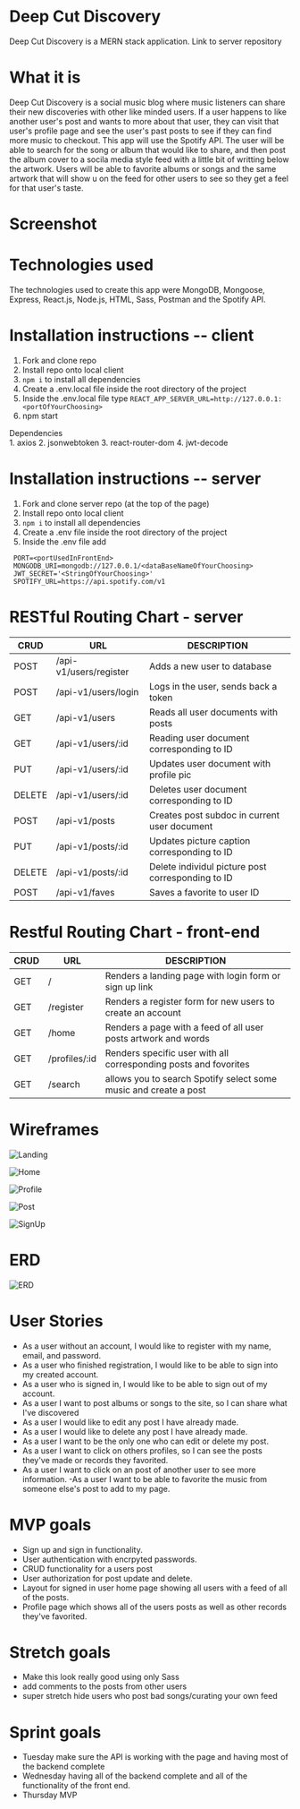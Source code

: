 # Deep Cut Discovery

Deep Cut Discovery is a MERN stack application. Link to server repository

# What it is

Deep Cut Discovery is a social music blog where music listeners can share their new discoveries with other like minded users. If a user happens to like another user's post and wants to more about that user, they can visit that user's profile page and see the user's past posts to see if they can find more music to checkout. This app will use the Spotify API. The user will be able to search for the song or album that would like to share, and then post the album cover to a socila media style feed with a little bit of writting below the artwork. Users will be able to favorite albums or songs and the same artwork that will show u on the feed for other users to see so they get a feel for that user's taste.

# Screenshot

# Technologies used

The technologies used to create this app were MongoDB, Mongoose, Express, React.js, Node.js, HTML, Sass, Postman and the Spotify API.

# Installation instructions -- client

1. Fork and clone repo
2. Install repo onto local client
3. `npm i` to install all dependencies
4. Create a .env.local file inside the root directory of the project
5. Inside the .env.local file type `REACT_APP_SERVER_URL=http://127.0.0.1:<portOfYourChoosing>`
6. npm start

<summary>Dependencies</summary>
1. axios
2. jsonwebtoken
3. react-router-dom
4. jwt-decode

# Installation instructions -- server

1. Fork and clone server repo (at the top of the page)
2. Install repo onto local client
3. `npm i` to install all dependencies
4. Create a .env file inside the root directory of the project
5. Inside the .env file add

```
 PORT=<portUsedInFrontEnd>
 MONGODB_URI=mongodb://127.0.0.1/<dataBaseNameOfYourChoosing>
 JWT_SECRET='<StringOfYourChoosing>'
 SPOTIFY_URL=https://api.spotify.com/v1
```

# RESTful Routing Chart - server

| **CRUD** | **URL**                | **DESCRIPTION**                                   |
| -------- | ---------------------- | ------------------------------------------------- |
| POST     | /api-v1/users/register | Adds a new user to database                       |
| POST     | /api-v1/users/login    | Logs in the user, sends back a token              |
| GET      | /api-v1/users          | Reads all user documents with posts               |
| GET      | /api-v1/users/:id      | Reading user document corresponding to ID         |
| PUT      | /api-v1/users/:id      | Updates user document with profile pic            |
| DELETE   | /api-v1/users/:id      | Deletes user document corresponding to ID         |
| POST     | /api-v1/posts          | Creates post subdoc in current user document      |
| PUT      | /api-v1/posts/:id      | Updates picture caption corresponding to ID       |
| DELETE   | /api-v1/posts/:id      | Delete individul picture post corresponding to ID |
| POST     | /api-v1/faves          | Saves a favorite to user ID                       |

# Restful Routing Chart - front-end

| **CRUD** | **URL**       | **DESCRIPTION**                                                  |
| -------- | ------------- | ---------------------------------------------------------------- |
| GET      | /             | Renders a landing page with login form or sign up link           |
| GET      | /register     | Renders a register form for new users to create an account       |
| GET      | /home         | Renders a page with a feed of all user posts artwork and words   |
| GET      | /profiles/:id | Renders specific user with all corresponding posts and fovorites |
| GET      | /search       | allows you to search Spotify select some music and create a post |

# Wireframes

![Landing](./assets/wireframeLanding.png)

![Home](./assets/wireframeHome.png)

![Profile](./assets/wireframeProfile.png)

![Post](./assets/wireframePost.png)

![SignUp](./assets/wireframeSignUp.png)

# ERD

![ERD](./assets/DCD-ERD.png)

# User Stories

- As a user without an account, I would like to register with my name, email, and password.
- As a user who finished registration, I would like to be able to sign into my created account.
- As a user who is signed in, I would like to be able to sign out of my account.
- As a user I want to post albums or songs to the site, so I can share what I've discovered
- As a user I would like to edit any post I have already made.
- As a user I would like to delete any post I have already made.
- As a user I want to be the only one who can edit or delete my post.
- As a user I want to click on others profiles, so I can see the posts they've made or records they favorited.
- As a user I want to click on an post of another user to see more information.
  -As a user I want to be able to favorite the music from someone else's post to add to my page.

# MVP goals

- Sign up and sign in functionality.
- User authentication with encrpyted passwords.
- CRUD functionality for a users post
- User authorization for post update and delete.
- Layout for signed in user home page showing all users with a feed of all of the posts.
- Profile page which shows all of the users posts as well as other records they've favorited.

# Stretch goals

- Make this look really good using only Sass
- add comments to the posts from other users
- super stretch hide users who post bad songs/curating your own feed

# Sprint goals

- Tuesday make sure the API is working with the page and having most of the backend complete
- Wednesday having all of the backend complete and all of the functionality of the front end.
- Thursday MVP
